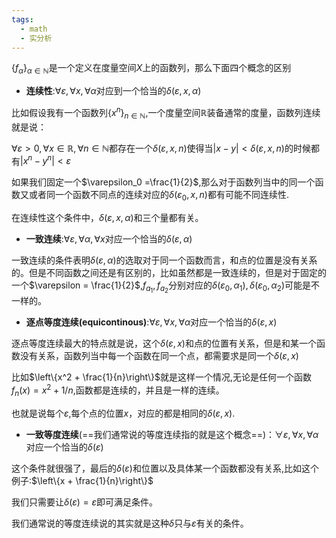 ```yaml
---
tags:
  - math
  - 实分析
---
```


$\{f_{\alpha}\}_{\alpha \in \mathbb{N}}$是一个定义在度量空间$X$上的函数列，那么下面四个概念的区别

- **连续性**:$\forall \varepsilon ,\forall x,\forall \alpha$对应到一个恰当的$\delta(\varepsilon,x,\alpha)$

比如假设我有一个函数列$\{x^n\}_{n \in \mathbb{N}}$,一个度量空间$\mathbb{R}$装备通常的度量，函数列连续就是说：

$\forall \varepsilon >0,\forall x \in \mathbb{R} ,\forall n \in\mathbb{N}$都存在一个$\delta(\varepsilon,x,n)$使得当$|x-y|<\delta(\varepsilon,x,n)$的时候都有$|x^n -y^n|<\varepsilon$ 

如果我们固定一个$\varepsilon_0 =\frac{1}{2}$,那么对于函数列当中的同一个函数又或者同一个函数不同点的连续对应的$\delta(\varepsilon_0,x,n)$都有可能不同连续性.

在连续性这个条件中，$\delta(\varepsilon,x,\alpha)$和三个量都有关。

- **一致连续**:$\forall \varepsilon ,\forall \alpha ,\forall x$对应一个恰当的$\delta(\varepsilon,\alpha)$

一致连续的条件表明$\delta(\varepsilon,\alpha)$的选取对于同一个函数而言，和点的位置是没有关系的。但是不同函数之间还是有区别的，比如虽然都是一致连续的，但是对于固定的一个$\varepsilon = \frac{1}{2}$,$f_{a_1},f_{a_2}$分别对应的$\delta(\varepsilon_0,\alpha_1),\delta(\varepsilon_0,\alpha_2)$可能是不一样的。

- **逐点等度连续(equicontinous)**:$\forall \varepsilon ,\forall x,\forall \alpha$对应一个恰当的$\delta(\varepsilon,x)$

逐点等度连续最大的特点就是说，这个$\delta(\varepsilon,x)$和点的位置有关系，但是和某一个函数没有关系，函数列当中每一个函数在同一个点，都需要求是同一个$\delta(\varepsilon,x)$ 

比如$\left\{x^2 + \frac{1}{n}\right\}$就是这样一个情况,无论是任何一个函数$f_n(x) =x^2+1/n$,函数都是连续的，并且是一样的连续。

也就是说每个$\varepsilon$,每个点的位置$x$，对应的都是相同的$\delta(\varepsilon,x)$.

- **一致等度连续**(==我们通常说的等度连续指的就是这个概念==)：$\forall \varepsilon ,\forall x,\forall \alpha$对应一个恰当的$\delta(\varepsilon)$

这个条件就很强了，最后的$\delta(\varepsilon)$和位置以及具体某一个函数都没有关系,比如这个例子:$\left\{x + \frac{1}{n}\right\}$ 

我们只需要让$\delta(\varepsilon) = \varepsilon$即可满足条件。

我们通常说的等度连续说的其实就是这种$\delta$只与$\varepsilon$有关的条件。